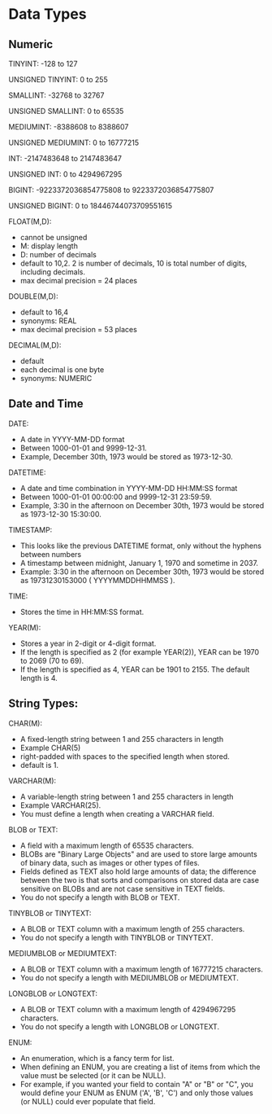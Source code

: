 # Data Types

## Numeric

TINYINT: -128 to 127

UNSIGNED TINYINT: 0 to 255

SMALLINT: -32768 to 32767

UNSIGNED SMALLINT: 0 to 65535

MEDIUMINT: -8388608 to 8388607

UNSIGNED MEDIUMINT: 0 to 16777215

INT: -2147483648 to 2147483647

UNSIGNED INT: 0 to 4294967295

BIGINT: -9223372036854775808 to 9223372036854775807

UNSIGNED BIGINT: 0 to 18446744073709551615

FLOAT(M,D):
- cannot be unsigned
- M: display length
- D: number of decimals
- default to 10,2. 2 is number of decimals, 10 is total number of digits, including decimals.
- max decimal precision = 24 places

DOUBLE(M,D):
- default to 16,4
- synonyms: REAL
- max decimal precision = 53 places

DECIMAL(M,D):
- default
- each decimal is one byte
- synonyms: NUMERIC

## Date and Time
DATE:
- A date in YYYY-MM-DD format
- Between 1000-01-01 and 9999-12-31.
- Example, December 30th, 1973 would be stored as 1973-12-30.

DATETIME:
- A date and time combination in YYYY-MM-DD HH:MM:SS format
- Between 1000-01-01 00:00:00 and 9999-12-31 23:59:59.
- Example, 3:30 in the afternoon on December 30th, 1973 would be stored as 1973-12-30 15:30:00.

TIMESTAMP:
- This looks like the previous DATETIME format, only without the hyphens between numbers
- A timestamp between midnight, January 1, 1970 and sometime in 2037.
- Example: 3:30 in the afternoon on December 30th, 1973 would be stored as 19731230153000 ( YYYYMMDDHHMMSS ).

TIME:
- Stores the time in HH:MM:SS format.

YEAR(M):
- Stores a year in 2-digit or 4-digit format.
- If the length is specified as 2 (for example YEAR(2)), YEAR can be 1970 to 2069 (70 to 69).
- If the length is specified as 4, YEAR can be 1901 to 2155. The default length is 4.

## String Types:

CHAR(M):
- A fixed-length string between 1 and 255 characters in length
- Example CHAR(5)
- right-padded with spaces to the specified length when stored.
- default is 1.

VARCHAR(M):
- A variable-length string between 1 and 255 characters in length
- Example VARCHAR(25).
- You must define a length when creating a VARCHAR field.

BLOB or TEXT:
- A field with a maximum length of 65535 characters.
- BLOBs are "Binary Large Objects" and are used to store large amounts of binary data, such as images or other types of files.
- Fields defined as TEXT also hold large amounts of data; the difference between the two is that sorts and comparisons on stored data are case sensitive on BLOBs and are not case sensitive in TEXT fields.
- You do not specify a length with BLOB or TEXT.

TINYBLOB or TINYTEXT:
- A BLOB or TEXT column with a maximum length of 255 characters.
- You do not specify a length with TINYBLOB or TINYTEXT.

MEDIUMBLOB or MEDIUMTEXT:
- A BLOB or TEXT column with a maximum length of 16777215 characters.
- You do not specify a length with MEDIUMBLOB or MEDIUMTEXT.

LONGBLOB or LONGTEXT:
- A BLOB or TEXT column with a maximum length of 4294967295 characters.
- You do not specify a length with LONGBLOB or LONGTEXT.

ENUM:
- An enumeration, which is a fancy term for list.
- When defining an ENUM, you are creating a list of items from which the value must be selected (or it can be NULL).
- For example, if you wanted your field to contain "A" or "B" or "C", you would define your ENUM as ENUM ('A', 'B', 'C') and only those values (or NULL) could ever populate that field.
